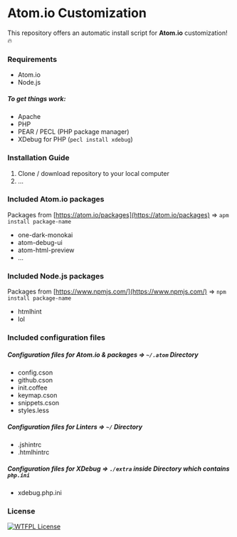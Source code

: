# Atom.io Customization

This repository offers an automatic install script for __Atom.io__ customization! :fire:


### Requirements

- Atom.io
- Node.js

##### To get things work:

- Apache
- PHP
- PEAR / PECL (PHP package manager)
- XDebug for PHP (`pecl install xdebug`)


### Installation Guide

1. Clone / download repository to your local computer
2. ...


### Included Atom.io packages

Packages from [https://atom.io/packages](https://atom.io/packages) ⇒ `apm install package-name`

- one-dark-monokai
- atom-debug-ui
- atom-html-preview
- ...


### Included Node.js packages

Packages from [https://www.npmjs.com/](https://www.npmjs.com/) ⇒ `npm install package-name`

- htmlhint
- lol


### Included configuration files

##### Configuration files for Atom.io & packages ⇒ `~/.atom` Directory

- config.cson
- github.cson
- init.coffee
- keymap.cson
- snippets.cson
- styles.less

##### Configuration files for Linters ⇒ `~/` Directory

- .jshintrc
- .htmlhintrc

##### Configuration files for XDebug ⇒ `./extra` inside Directory which contains `php.ini`

- xdebug.php.ini


### License

[![WTFPL License](http://www.wtfpl.net/wp-content/uploads/2012/12/wtfpl-badge-1.png)](https://github.com/Teddy95/atom-io-customization/license)

